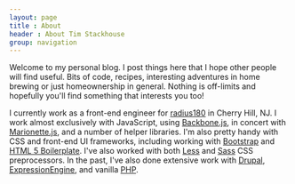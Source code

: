 ```yaml
---
layout: page
title : About
header : About Tim Stackhouse
group: navigation
---
```


Welcome to my personal blog.  I post things here that I hope other people will find useful.  Bits of code,
recipes, interesting adventures in home brewing or just homeownership in general.  Nothing is off-limits and
hopefully you'll find something that interests you too!

I currently work as a front-end engineer for [radius180](http://www.radius180.com) in Cherry Hill, NJ.  I work
almost exclusively with JavaScript, using [Backbone.js](http://backbonejs.org/), in concert with
[Marionette.js](http://marionettejs.com/), and a number of helper libraries.  I'm also pretty handy with CSS and
front-end UI frameworks, including working with [Bootstrap](http://getbootstrap.com/) and
[HTML 5 Boilerplate](http://html5boilerplate.com/).  I've also worked with both [Less](http://lesscss.org/) and
[Sass](http://sass-lang.com/) CSS preprocessors.  In the past, I've also done extensive work with
[Drupal](http://www.drupal.org/), [ExpressionEngine](https://ellislab.com/expressionengine), and vanilla
[PHP](http://www.php.net/).

<!--- Ever since I was a teenager I've enjoyed cooking and have spent countless hours in the kitchen expirimenting with
different techniques, exploring the flavors of various cuisines, and generally becoming acquaninted with -->